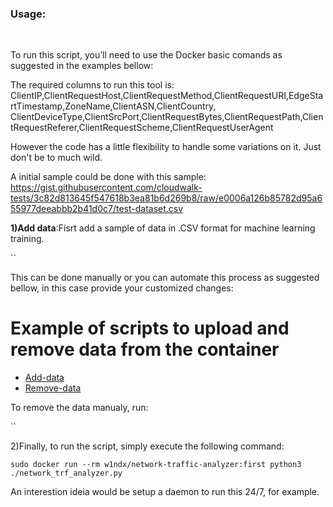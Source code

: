 <h3>Usage:</h3><br>

To run this script, you’ll need to use the Docker basic comands as suggested in the examples bellow:<br>

The required columns to run this tool is:<br>
ClientIP,ClientRequestHost,ClientRequestMethod,ClientRequestURI,EdgeStartTimestamp,ZoneName,ClientASN,ClientCountry,<br>
ClientDeviceType,ClientSrcPort,ClientRequestBytes,ClientRequestPath,ClientRequestReferer,ClientRequestScheme,ClientRequestUserAgent<br>


However the code has a little flexibility to handle some variations on it. Just don't be to much wild.

A initial sample could be done with this sample: https://gist.githubusercontent.com/cloudwalk-tests/3c82d813645f547618b3ea81b6d269b8/raw/e0006a126b85782d95a655977deeabbb2b41d0c7/test-dataset.csv<br>

**1)Add data**:Fisrt add a sample of data in .CSV format for machine learning training.<br>

``

This can be done manually or you can automate this process as suggested bellow, in this case provide your customized changes:<br>

# Example of scripts to upload and remove data from the container 
- [Add-data](add-data.sh)<br>
- [Remove-data](remove-data.sh)<br>


To remove the data manualy, run:<br>

``

2)Finally, to run the script, simply execute the following command:<br>

`sudo docker run --rm w1ndx/network-traffic-analyzer:first python3 ./network_trf_analyzer.py`

An interestion ideia would be setup a daemon to run this 24/7, for example.
